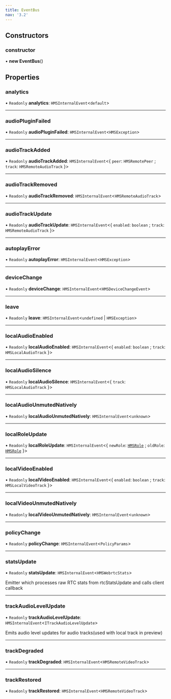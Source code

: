 ```yaml
---
title: EventBus
nav: '3.2'
---
```


## Constructors

### constructor

• **new EventBus**()

## Properties

### analytics

• `Readonly` **analytics**: `HMSInternalEvent`<`default`\>

---

### audioPluginFailed

• `Readonly` **audioPluginFailed**: `HMSInternalEvent`<`HMSException`\>

---

### audioTrackAdded

• `Readonly` **audioTrackAdded**: `HMSInternalEvent`<{ `peer`: `HMSRemotePeer` ; `track`: `HMSRemoteAudioTrack` }\>

---

### audioTrackRemoved

• `Readonly` **audioTrackRemoved**: `HMSInternalEvent`<`HMSRemoteAudioTrack`\>

---

### audioTrackUpdate

• `Readonly` **audioTrackUpdate**: `HMSInternalEvent`<{ `enabled`: `boolean` ; `track`: `HMSRemoteAudioTrack` }\>

---

### autoplayError

• `Readonly` **autoplayError**: `HMSInternalEvent`<`HMSException`\>

---

### deviceChange

• `Readonly` **deviceChange**: `HMSInternalEvent`<`HMSDeviceChangeEvent`\>

---

### leave

• `Readonly` **leave**: `HMSInternalEvent`<`undefined` \| `HMSException`\>

---

### localAudioEnabled

• `Readonly` **localAudioEnabled**: `HMSInternalEvent`<{ `enabled`: `boolean` ; `track`: `HMSLocalAudioTrack` }\>

---

### localAudioSilence

• `Readonly` **localAudioSilence**: `HMSInternalEvent`<{ `track`: `HMSLocalAudioTrack` }\>

---

### localAudioUnmutedNatively

• `Readonly` **localAudioUnmutedNatively**: `HMSInternalEvent`<`unknown`\>

---

### localRoleUpdate

• `Readonly` **localRoleUpdate**: `HMSInternalEvent`<{ `newRole`: [`HMSRole`](/api-reference/javascript/v2/interfaces/HMSRole) ; `oldRole`: [`HMSRole`](/api-reference/javascript/v2/interfaces/HMSRole) }\>

---

### localVideoEnabled

• `Readonly` **localVideoEnabled**: `HMSInternalEvent`<{ `enabled`: `boolean` ; `track`: `HMSLocalVideoTrack` }\>

---

### localVideoUnmutedNatively

• `Readonly` **localVideoUnmutedNatively**: `HMSInternalEvent`<`unknown`\>

---

### policyChange

• `Readonly` **policyChange**: `HMSInternalEvent`<`PolicyParams`\>

---

### statsUpdate

• `Readonly` **statsUpdate**: `HMSInternalEvent`<`HMSWebrtcStats`\>

Emitter which processes raw RTC stats from rtcStatsUpdate and calls client callback

---

### trackAudioLevelUpdate

• `Readonly` **trackAudioLevelUpdate**: `HMSInternalEvent`<`ITrackAudioLevelUpdate`\>

Emits audio level updates for audio tracks(used with local track in preview)

---

### trackDegraded

• `Readonly` **trackDegraded**: `HMSInternalEvent`<`HMSRemoteVideoTrack`\>

---

### trackRestored

• `Readonly` **trackRestored**: `HMSInternalEvent`<`HMSRemoteVideoTrack`\>
